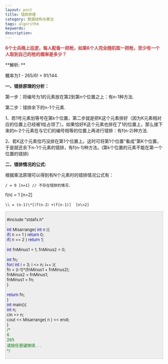 ```yaml
---
layout: post
title: 错排原理
category: 数据结构与算法
tags: algorithm
keywords: 
description: 
---
```


 

**<span
style="color:#e53333;">6个士兵晚上巡逻，每人配备一把枪，如果6个人完全随机取一把枪，至少有一个人取到自己的枪的概率是多少？</span>**

**解析: **

概率为1 - 265/6! = 91/144.

**一、错排原理的分析：**

 

第一步：将编号为1的元素放在第2到第n个位置之上：有n-1种方法.

 

第二步：错排余下的n-1个元素.

 

1、若1号元素划等号在第k个位置，第二步就是把K这个元素排好（因为K元素相对应的位置上已经被1给占领了）。如果恰好K这个元素也排在了1的位置上，那么接下来的n-2个元素在与它们的编号相等的位置上再进行错排：有f(n-2)种方法.

2、若K这个元素恰巧没排在第1个位置上。这时可将第1个位置“看成”第K个位置，于是就还余下n-1个元素的错排，有f(n-1)种方法。(第k个位置的元素不能在第一个位置的错排)

**二、错排情况的公式:** 

根据乘法原理可以得到有N个元素时的错排情况公式有：

    / = 0 [n=1] // 不存在错排的情况.

f(n)  = 1 [n=2]

    \\ = (n-1)\*[（f(n-2）+(f(n-1)]  [n\>2]

 

<div
style="border-right:#cccccc 1px solid;padding-right:5px;border-top:#cccccc 1px solid;padding-left:4px;font-size:13px;padding-bottom:4px;border-left:#cccccc 1px solid;width:98%;word-break:break-all;padding-top:4px;border-bottom:#cccccc 1px solid;background-color:#eeeeee;">

\#include "stdafx.h"\
\
 <span style="color:#0000ff;">int</span> Misarrange( <span
style="color:#0000ff;">int</span> n ){\
     <span style="color:#0000ff;">if</span>( n == 1 ) <span
style="color:#0000ff;">return</span> 0;\
     <span style="color:#0000ff;">if</span>( n == 2 ) <span
style="color:#0000ff;">return</span> 1;\
\
     <span
style="color:#0000ff;">int</span> fnMinus1 = 1, fnMinus2 = 0;\
\
     <span style="color:#0000ff;">int</span> fn;\
     <span style="color:#0000ff;">for</span>( <span
style="color:#0000ff;">int</span> i = 3; i \<= n; i++ ){\
         fn = (i-1)\*(fnMinus1 + fnMinus2);\
         fnMinus2 = fnMinus1;\
         fnMinus1 = fn;\
     }\
\
     <span style="color:#0000ff;">return</span> fn;\
 }\
 <span style="color:#0000ff;">int</span> main(){\
     <span style="color:#0000ff;">int</span> n;\
     cin \>\> n;\
     cout \<\< Misarrange( n ) \<\< endl;\
 }\
 <span style="color:#008000;">/\*</span><span style="color:#008000;">\
 6\
 265\
 请按任意键继续. . .\
 </span><span style="color:#008000;">\*/</span>

</div>

 









